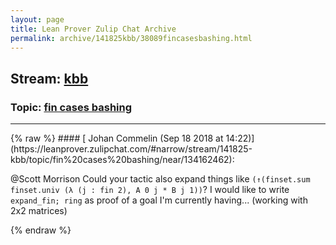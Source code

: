 ```yaml
---
layout: page
title: Lean Prover Zulip Chat Archive 
permalink: archive/141825kbb/38089fincasesbashing.html
---
```


## Stream: [kbb](https://leanprover-community.github.io/archive/141825kbb/index.html)
### Topic: [fin cases bashing](https://leanprover-community.github.io/archive/141825kbb/38089fincasesbashing.html)

---

<base href="https://leanprover.zulipchat.com">
{% raw %}
#### [ Johan Commelin (Sep 18 2018 at 14:22)](https://leanprover.zulipchat.com/#narrow/stream/141825-kbb/topic/fin%20cases%20bashing/near/134162462):
<p><span class="user-mention" data-user-id="110524">@Scott Morrison</span> Could your tactic also expand things like <code>(↑(finset.sum finset.univ (λ (j : fin 2), A 0 j * B j 1))</code>? I would like to write <code>expand_fin; ring</code> as proof of a goal I'm currently having... (working with 2x2 matrices)</p>


{% endraw %}
